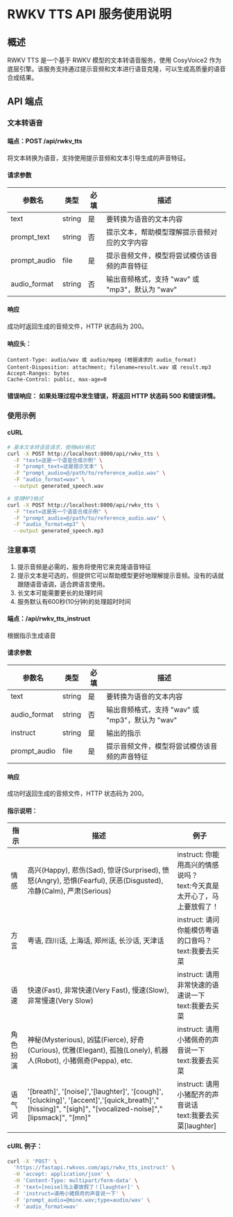 # RWKV TTS API 服务使用说明

## 概述
 RWKV TTS 是一个基于 RWKV 模型的文本转语音服务，使用 CosyVoice2 作为底层引擎。该服务支持通过提示音频和文本进行语音克隆，可以生成高质量的语音合成结果。

## API 端点
### 文本转语音
#### 端点：POST /api/rwkv_tts
将文本转换为语音，支持使用提示音频和文本引导生成的声音特征。

#### 请求参数
| 参数名 | 类型 | 必填 |描述 |
| --- | --- | --- | --- |
| text | string | 是 | 要转换为语音的文本内容 |
| prompt_text | string | 否 | 提示文本，帮助模型理解提示音频对应的文字内容 |
| prompt_audio | file | 是 | 提示音频文件，模型将尝试模仿该音频的声音特征 |
| audio_format | string | 否 | 输出音频格式，支持 "wav" 或 "mp3"，默认为 "wav" |

#### 响应
成功时返回生成的音频文件，HTTP 状态码为 200。

#### 响应头：
```
Content-Type: audio/wav 或 audio/mpeg (根据请求的 audio_format)
Content-Disposition: attachment; filename=result.wav 或 result.mp3
Accept-Ranges: bytes
Cache-Control: public, max-age=0
```

#### 错误响应： 如果处理过程中发生错误，将返回 HTTP 状态码 500 和错误详情。

### 使用示例
#### cURL
```bash
# 基本文本转语音请求，使用WAV格式
curl -X POST http://localhost:8000/api/rwkv_tts \
  -F "text=这是一个语音合成示例" \
  -F "prompt_text=这是提示文本" \
  -F "prompt_audio=@/path/to/reference_audio.wav" \
  -F "audio_format=wav" \
  --output generated_speech.wav

# 使用MP3格式
curl -X POST http://localhost:8000/api/rwkv_tts \
  -F "text=这是另一个语音合成示例" \
  -F "prompt_audio=@/path/to/reference_audio.wav" \
  -F "audio_format=mp3" \
  --output generated_speech.mp3
```

### 注意事项
1. 提示音频是必需的，服务将使用它来克隆语音特征
2. 提示文本是可选的，但提供它可以帮助模型更好地理解提示音频。没有的话就跟随语音语调，适合跨语言使用。
3. 长文本可能需要更长的处理时间
4. 服务默认有600秒(10分钟)的处理超时时间


#### 端点：/api/rwkv_tts_instruct

根据指示生成语音

#### 请求参数
| 参数名 | 类型 | 必填 |描述 |
| --- | --- | --- | --- |
| text | string | 是 | 要转换为语音的文本内容 |
| audio_format | string | 否 | 输出音频格式，支持 "wav" 或 "mp3"，默认为 "wav" |
|instruct|string|是|输出的指示|
|prompt_audio|file|是|提示音频文件，模型将尝试模仿该音频的声音特征|


 #### 响应
成功时返回生成的音频文件，HTTP 状态码为 200。

#### 指示说明：

| 指示 | 描述 | 例子 |
| --- | --- | --- |
|情感|高兴(Happy), 悲伤(Sad), 惊讶(Surprised), 愤怒(Angry), 恐惧(Fearful), 厌恶(Disgusted), 冷静(Calm), 严肃(Serious)|instruct: 你能用高兴的情感说吗？<br> text:今天真是太开心了，马上要放假了！|
|方言|粤语, 四川话, 上海话, 郑州话, 长沙话, 天津话|instruct: 请问你能模仿粤语的口音吗？<br> text:我要去买菜|
|语速|快速(Fast), 非常快速(Very Fast), 慢速(Slow), 非常慢速(Very Slow)|instruct: 请用非常快速的语速说一下<br> text:我要去买菜|
|角色扮演|神秘(Mysterious), 凶猛(Fierce), 好奇(Curious), 优雅(Elegant), 孤独(Lonely), 机器人(Robot), 小猪佩奇(Peppa), etc.| instruct: 请用小猪佩奇的声音说一下<br> text:我要去买菜|
|语气词|'[breath]', '[noise]','[laughter]', '[cough]', '[clucking]', '[accent]','[quick_breath]',"[hissing]", "[sigh]", "[vocalized-noise]","[lipsmack]", "[mn]"|instruct: 请用小猪配齐的声音说话<br> text:我要去买菜[laughter]|

#### cURL 例子：
```bash
curl -X 'POST' \
  'https://fastapi.rwkvos.com/api/rwkv_tts_instruct' \
  -H 'accept: application/json' \
  -H 'Content-Type: multipart/form-data' \
  -F 'text=[noise]马上要放假了！[laughter]' \
  -F 'instruct=请用小猪佩奇的声音说一下' \
  -F 'prompt_audio=@mine.wav;type=audio/wav' \
  -F 'audio_format=wav'
  ``` 